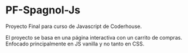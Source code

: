 # PF-Spagnol-Js
Proyecto Final para curso de Javascript de Coderhouse. 

El proyecto se basa en una página interactiva con un carrito de compras. 
Enfocado principalmente en JS vanilla y no tanto en CSS. 
